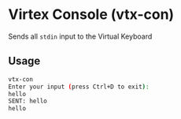 # Virtex Console (vtx-con)
Sends all `stdin` input to the Virtual Keyboard

## Usage
```bash
vtx-con
Enter your input (press Ctrl+D to exit):
hello
SENT: hello
hello
```